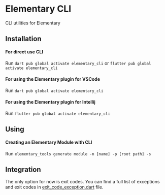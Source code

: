 # Elementary CLI
CLI utilities for Elementary

## Installation

#### For direct use CLI
Run `dart pub global activate elementary_cli` or `flutter pub global activate elementary_cli`

#### For using the Elementary plugin for VSCode
Run `dart pub global activate elementary_cli`

#### For using the Elementary plugin for Intellij
Run `flutter pub global activate elementary_cli`

## Using

#### Creating an Elementary Module with CLI
Run `elementary_tools generate module -n [name] -p [root path] -s`

## Integration
The only option for now is exit codes. You can find a full list of exceptions and exit codes
in [exit_code_exception.dart](lib/exit_code_exception.dart) file.
